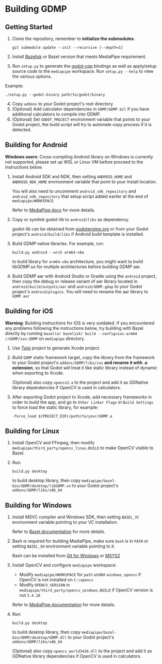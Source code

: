 # Building GDMP

## Getting Started
1. Clone the repository, remember to **initialize the submodules**.

    `git submodule update --init --recursive [--depth=1]`
2. Install [Bazelisk](https://bazel.build/install/bazelisk) or Bazel version that meets MediaPipe requirement.
3. Run `setup.py` to generate the [godot-cpp](https://github.com/godotengine/godot-cpp) bindings as well as apply/setup source code to the `mediapipe` workspace. Run `setup.py --help` to view the various options.

Example:
```
./setup.py --godot-binary path/to/godot/binary
```

4. Copy `addons` to your Godot project's root directory.
5. (Optional) Add calculator dependencies in `GDMP/GDMP.bzl` if you have additional calculators to compile into GDMP.
6. (Optional) Set `GODOT_PROJECT` environment variable that points to your Godot project, the build script will try to automate copy process if it is detected.

## Building for Android
**Windows users**: Cross-compiling Android library on Windows is currently not supported, please set up WSL or Linux VM before proceed to the instructions below.

1. Install Android SDK and NDK, then setting `ANDROID_HOME` and `ANDROID_NDK_HOME` environment variable that point to your install location.

    You will also need to uncomment `android_sdk_repository` and `android_ndk_repository` that setup script added eariler at the end of `mediapipe/WORKSPACE`

    Refer to [MediaPipe docs](https://developers.google.com/mediapipe/framework/getting_started/android#prerequisite) for more details.
2. Copy or symlink godot-lib to `android/libs` as dependency.

    godot-lib can be obtained from [godotengine.org](https://godotengine.org/download) or from your Godot project's `android/build/libs` if Android build template is installed.
3. Build GDMP native libraries. For example, run:

    ```
    build.py android --arch arm64-v8a
    ```

    to build library for `arm64-v8a` architecture, you might want to build libGDMP.so for multiple architectures before building GDMP aar.
4. Build GDMP aar with Android Studio or Gradle using the `android` project, then copy the debug or release variant of aar library located in `android/build/outputs/aar` and `android/GDMP.gdap` to your Godot project's `android/plugins`. You will need to rename the aar library to `GDMP.aar`

## Building for iOS
**Warning**: Building instructions for iOS is very outdated.
If you encountered any problems following the instructions below, try building with Bazel directly by running `bazel(or bazelisk) build --config=ios-arm64 //GDMP/ios:GDMP` on `mediapipe` directory.

1. Use [Tulsi](https://tulsi.bazel.build) project to generate Xcode project.
2. Build `GDMP` static framework target, copy the library from the framework to your Godot project's `addons/GDMP/libs/ios` **and rename it with .a extension**, so that Godot will treat it like static library instead of dynamic when exporting to Xcode.

    (Optional) also copy `opencv2.a` to the project and add it as GDNative library dependencies if OpenCV is used in calculators.
3. After exporting Godot project to Xcode, add necessary frameworks in order to build the app, and go to `Other Linker Flags` in `Build Settings` to force load the static library, for example:

    `-force_load $(PROJECT_DIR)/path/to/your/GDMP.a`

## Building for Linux
1. Install OpenCV and FFmpeg, then modify `mediapipe/third_party/opencv_linux.BUILD` to make OpenCV visible to Bazel.
2. Run:

    ```
    build.py desktop
    ```

    to build desktop library, then copy `mediapipe/bazel-bin/GDMP/desktop/libGDMP.so` to your Godot project's `addons/GDMP/libs/x86_64`

## Building for Windows
1. Install MSVC compiler and Windows SDK, then setting `BAZEL_VC` environment variable pointing to your VC installation.

    Refer to [Bazel documentation](https://bazel.build/configure/windows#build_cpp) for more details.
2. Bash is required for building MediaPipe, make sure `bash` is in `PATH` or setting `BAZEL_SH` environment variable pointing to it.

    Bash can be installed from [Git for Windows](https://gitforwindows.org) or [MSYS2](https://www.msys2.org)
3. Install OpenCV and configure `mediapipe` workspace:
    - Modify `mediapipe/WORKSPACE` for `path` under `windows_opencv` if OpenCV is not installed on `C:\opencv`
    - Modify `OPENCV_VERSION` in `mediapipe/third_party/opencv_windows.BUILD` if OpenCV version is not `3.4.10`

    Refer to [MediaPipe documentation](https://developers.google.com/mediapipe/framework/getting_started/install#installing_on_windows) for more details.
4. Run:

    ```
    build.py desktop
    ```

    to build desktop library, then copy `mediapipe/bazel-bin/GDMP/desktop/GDMP.dll` to your Godot project's `addons/GDMP/libs/x86_64`

    (Optional) also copy `opencv_world3410.dll` to the project and add it as GDNative library dependencies if OpenCV is used in calculators.
